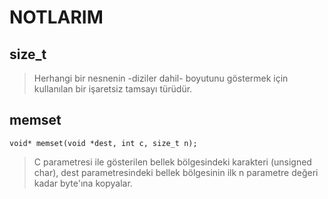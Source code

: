 # NOTLARIM #
  
## size_t ##
> Herhangi bir nesnenin -diziler dahil- boyutunu göstermek için kullanılan bir işaretsiz tamsayı türüdür.

## memset ##
`void* memset(void *dest, int c, size_t n);`
> C parametresi ile gösterilen bellek bölgesindeki karakteri (unsigned char), dest parametresindeki bellek bölgesinin ilk n parametre değeri kadar byte'ına kopyalar.
